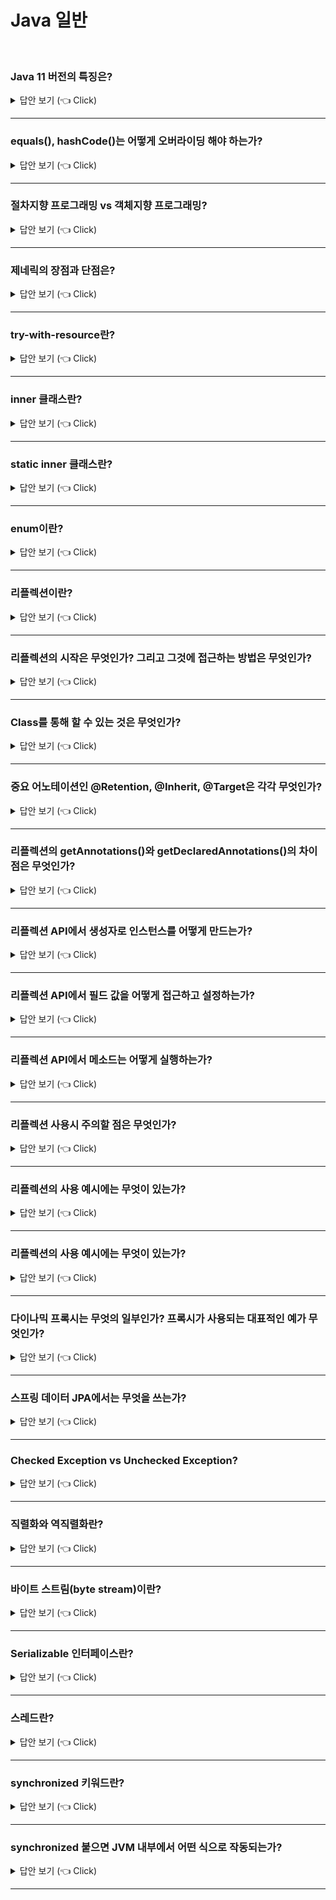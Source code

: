 # Java 일반
<br>



### Java 11 버전의 특징은?

<details>
   <summary> 답안 보기 (👈 Click)</summary>
<br />
[참고: https://learn.microsoft.com/ko-kr/java/openjdk/reasons-to-move-to-java-11]    
+ 1) Java11의 기본 가비지 컬렉터는 G1GC입니다. 
     Java8까지는 Parellel GC가 기본 GC였습니다. 
  2) Java 11에는 JVM의 모든 구성 요소에 대한 일반적인 로깅 시스템이 있습니다
     이 통합 로깅 시스템을 통해 사용자는 무슨 구성 요소를 어느 수준까지 로깅할지 정의할 수 있습니다. 
     이 세분화된 로깅은 JVM 충돌에 대한 근본 원인 분석을 수행하고, 
     프로덕션 환경에서 성능 문제를 진단하는 데 유용합니다. 
  
   
</details>


-----------------------

### equals(), hashCode()는 어떻게 오버라이딩 해야 하는가?

<details>
   <summary> 답안 보기 (👈 Click)</summary>
<br />
+ Object에서 final이 아닌 메서드(equals, hashCode, toString, clone, finalize)는 모두 재정의(overriding)를 염두에 두고 설계된 것이라<br>
  재정의 시 지켜야 하는 일반 규약이 명확히 정의되어 있습니다. <br>
  equals는 일반 규약을 지켜 재정의해야 합니다. <br>
  Object 명세에 적힌 규약으로서, 반사성, 대칭성, 추이성, 일관성, null-아님을 만족시켜야 합니다. <br> 
  equals를 재정의한 클래스 모두에서 hashCode도 재정의해야 합니다. <br>
  그렇지 않으면 hashCode 일반 규약을 어기게 되어, 해당 클래스의 인스턴스를 HashMap이나 HashSet 같은 컬렉션의 원소로 사용할 때 <br>
  문제를 일으킵니다. <br>
  논리적으로 같은 객체는 같은 해시코드를 반환해야 합니다. <br> 
  equals는 물리적으로 다른 두 객체를 논리적으로 같다고 할 수 있는데, Object의 기본 hashCode 메서드는 이 둘이 전혀 다르다고 판단하여 <br>
  규약과 달리 (무작위처럼 보이는) 서로 다른 값을 반환합니다.
</details>


-----------------------

### 절차지향 프로그래밍 vs 객체지향 프로그래밍?

<details>
   <summary> 답안 보기 (👈 Click)</summary>
<br />
[참고: https://www.geeksforgeeks.org/differences-between-procedural-and-object-oriented-programming/]    
   
+ 절차지향 프로그래밍은 구조적 프로그래밍에서 기인한 것인데, 이것은 procedure를 call하는 것에 기반합니다. <br> 
  Procedure는 루틴, 서브루틴, 혹은 함수라고도 불리는데, 이것은 수행되어야 할 일련의 컴퓨터적인 단계를 포함하고 있습니다. <br> 
  프로그램의 실행 과정에서 자기 자신을 호출하는 것을 포함하여, 어떤 프로시저도 어떤 시점에서 실행될 수 있습니다. <br>
   
  객체지향 프로그래밍은 객체에 기반한 프로그래밍 모델로서, <br>
  객체는 속성과 메소드를 지니고 있습니다. <br> 
  객체지향 프로그래밍에서 컴퓨터 프로그램은 실세계와 상호작용하는 객체를 활용하여 디자인됩니다. <br> 
  객체지향 프로그래밍은 다양하지만 가장 인기 있는 것은 클래스에 기반한 것이고, <br> 
  그것은 객체는 클래스의 인스턴스이고, 클래스가 객체의 타입을 결정한다는 것을 의미합니다. 
</details>

-----------------------

### 제네릭의 장점과 단점은?

<details>
   <summary> 답안 보기 (👈 Click)</summary>
<br />
[참고: 이펙티브 자바 p.153]    
   
+ 제네릭은 자바 5부터 사용할 수 있습니다. <br> 
  제네릭을 지원하기 전에는 컬렉션에서 객체를 꺼낼대마다 형변환을 해야 했습니다. <br>
  그래서 누군가 실수로 엉뚱한 타입의 객체를 넣어두면 런타임에 형변환 오류가 나곤 했습니다. <br> 
  
  반면, 제네릭을 사용하면 컬렉션이 담을 수 있는 타입을 컴파일러에 알려주게 됩니다. <br> 
  그래서 컴파일러는 알아서 형변환 코드를 추가할 수 있게 되고, <br>
  엉뚱한  타입의 객체를 넣으려는 시도를 컴파일 과정에서 차단하여, <br>
  더 안전하고 명확한 프로그램을 만들어 줍니다. <br> 
   
  꼭 컬렉션이 아니더라도, 이러한 이점을 누릴 수 있으나, 코드가 복잡해진다는 단점이 따라옵니다. <br>  
</details>

-----------------------

### try-with-resource란?

<details>
   <summary> 답안 보기 (👈 Click)</summary>
<br />
+ 
</details>

-----------------------
### inner 클래스란?

<details>
   <summary> 답안 보기 (👈 Click)</summary>
<br />
+ 
</details>

-----------------------
### static inner 클래스란?

<details>
   <summary> 답안 보기 (👈 Click)</summary>
<br />
+ 
</details>

-----------------------

### enum이란?

<details>
   <summary> 답안 보기 (👈 Click)</summary>
<br />
+ enum은 열거 자료형이라고 하며, 고정 개수의 상수들로 값이 구성되는 자료형입니다. 
</details>

-----------------------

### 리플렉션이란?

<details>
   <summary> 답안 보기 (👈 Click)</summary>
<br />

+ 구체적인 클래스 타입을 모르더라도, 해당 클래스의 정보에 접근할 수 있게 해주는 자바 API입니다. <br> 
  java.lang.reflect의 핵심 리플렉션 기능(core reflection facility)을 이용하면
  메모리에 적재된(load) 클래스의 정보를 가져오는 프로그램을 작성할 수 있습니다. 
  
  Class 객체가 주어지면, 해당 객체가 나타내는 클래스의 생성자, 메서드, 필드 등을 나타내는
  Constructor, Method, Field 객체들을 가져올 수 있는데,
  이 객체들을 사용하면 클래스의 멤버 이름이나 필드 자료형, 메서드 시그니처 등의 정보들을 얻어낼 수 있다. 
</details>

-----------------------

### 리플렉션의 시작은 무엇인가? 그리고 그것에 접근하는 방법은 무엇인가?

<details>
   <summary> 답안 보기 (👈 Click)</summary>
<br />

+ Class<T>입니다. <br> 
  모든 클래스를 로딩 한 다음 Class<T>의 인스턴스가 생깁니다. <br> 
 "타입.class"로 접근할 수 있습니다. <br>
  모든 인스턴스는 getClass() 메소드를 가지고 있습니다. <br>
  "인스턴스.getClass()"로 접근할 수 있습니다. 
</details>

----------------------- 
   
  
### Class<T>를 통해 할 수 있는 것은 무엇인가?

<details>
   <summary> 답안 보기 (👈 Click)</summary>
<br />

+ 1) 필드(목록) 가져오기 <br>
  2) 메소드(목록) 가져오기 <br>
  3) 상위 클래스 가져오기 <br> 
  4) 인터페이스 (목록) 가져오기 <br>
  5) 애노테이션 가져오기
  6) 생성자 가져오기
   
</details>

----------------------- 


### 중요 어노테이션인 @Retention, @Inherit, @Target은 각각 무엇인가?

<details>
   <summary> 답안 보기 (👈 Click)</summary>
<br />

+ @Retention: 해당 애노테이션을 언제까지 유지할 것인가? 
  @Inherit: 해당 애노테이션을 하위 클래스까지 전달할 것인가?
  @Target: 어디에 사용할 수 있는가? 
   
</details>

----------------------- 

### 리플렉션의 getAnnotations()와 getDeclaredAnnotations()의 차이점은 무엇인가?

<details>
   <summary> 답안 보기 (👈 Click)</summary>
<br />

+ getAnnotations()는 상속받은(@Inherit) 애노테이션까지 조회합니다. 
  getDeclaredAnnotations()는 자기 자신에만 붙어 있는 어노테이션을 조회합니다. 
   
</details>

----------------------- 


### 리플렉션 API에서 생성자로 인스턴스를 어떻게 만드는가?

<details>
   <summary> 답안 보기 (👈 Click)</summary>
<br />

+ Constructor.newInstance(params)로 만든다. 
   
</details>

----------------------- 
 

### 리플렉션 API에서 필드 값을 어떻게 접근하고 설정하는가?

<details>
   <summary> 답안 보기 (👈 Click)</summary>
<br />

+ Field.get(object), Field.set(object, value)를 통해 접근하고 설정한다. 
   
</details>

----------------------- 
   
### 리플렉션 API에서 메소드는 어떻게 실행하는가?

<details>
   <summary> 답안 보기 (👈 Click)</summary>
<br />

+ Object Method.invoke(object, params)를 통해 실행한다. 
   
</details>

----------------------- 


### 리플렉션 사용시 주의할 점은 무엇인가?

<details>
   <summary> 답안 보기 (👈 Click)</summary>
<br />

+ 1) 지나친 사용은 성능 이슈를 야기할 수 있으므로, 반드시 필요한 경우에만 사용한다. <br>
  2) 컴파일 타임에 확인되지 않고, 런타임 시에만 발생하는 문제를 만들 가능성이 있다. <br> 
  3) 접근 지시자를 무시할 수 있다. 
   
</details>

----------------------- 

   
### 리플렉션의 사용 예시에는 무엇이 있는가?

<details>
   <summary> 답안 보기 (👈 Click)</summary>
<br />

+ 스프링의 의존성 주입, mvc 뷰에서 넘어온 데이터를 객체에 바인딩할 때 <br>
  하이버네이트의 @Entity 클래스에 Setter가 없다면 리플렉션을 사용 <br>
  JUnit은 ReflectionUtils 
   
</details>

----------------------- 
   
   
### 리플렉션의 사용 예시에는 무엇이 있는가?

<details>
   <summary> 답안 보기 (👈 Click)</summary>
<br />

+ 스프링의 의존성 주입, mvc 뷰에서 넘어온 데이터를 객체에 바인딩할 때 <br>
  하이버네이트의 @Entity 클래스에 Setter가 없다면 리플렉션을 사용 <br>
  JUnit은 ReflectionUtils 
   
</details>

----------------------- 
   

### 다이나믹 프록시는 무엇의 일부인가? 프록시가 사용되는 대표적인 예가 무엇인가?

<details>
   <summary> 답안 보기 (👈 Click)</summary>
<br />

+ 리플렉션의 일부입니다. <br> 
  스프링 데이터 JPA입니다. <br>  
   
</details>

-----------------------    
   
   
### 스프링 데이터 JPA에서는 무엇을 쓰는가?

<details>
   <summary> 답안 보기 (👈 Click)</summary>
<br />

+ 스프링 AOP를 활용한다. <br> 
   
</details>

-----------------------    
   
### Checked Exception vs Unchecked Exception?

<details>
   <summary> 답안 보기 (👈 Click)</summary>
<br />

+ Exception은 크게 Checked Exception과 Unchecked Exception(=Runtime Exception)으로 구분됩니다.<br> 
  Checked Exception은 컴파일 타임에 체크되는 예외로, 메소드나 생성자에 throws 절로 표기되어야 합니다.<br>
  Unchecked Exception은 런타임에 체크되는 예외로, JVM의 동작 과정에서 체크되며, throws 절로 표기될 필요가 없습니다. <br> 
</details>


-----------------------

### 직렬화와 역직렬화란?

<details>
   <summary> 답안 보기 (👈 Click)</summary>
<br />
+ 직렬화란 객체를 바이트 스트림(byte stream)으로 인코딩(encoding)하는 것을 의미합니다. <br> 
  역직렬화란 바이트 스트림을 객체로 복원하는 것을 의미합니다. <br>
  직렬화는 원격지 VM과 통신하기 위한 표준적 객체 인코딩을 제공합니다.
  직렬화와 역직렬화를 활용하려면 Serializable 인터페이스를 구현해야 합니다. 

</details>


-----------------------

### 바이트 스트림(byte stream)이란?

<details>
   <summary> 답안 보기 (👈 Click)</summary>
<br />
+
</details>


-----------------------

### Serializable 인터페이스란?

<details>
   <summary> 답안 보기 (👈 Click)</summary>
<br />
+ 
</details>


-----------------------

### 스레드란?

<details>
   <summary> 답안 보기 (👈 Click)</summary>
<br />
+ 
</details>


-----------------------

### synchronized 키워드란?

<details>
   <summary> 답안 보기 (👈 Click)</summary>
<br />
+ 
</details>


-----------------------

### synchronized 붙으면 JVM 내부에서 어떤 식으로 작동되는가?

<details>
   <summary> 답안 보기 (👈 Click)</summary>
<br />
+ 
</details>


-----------------------

